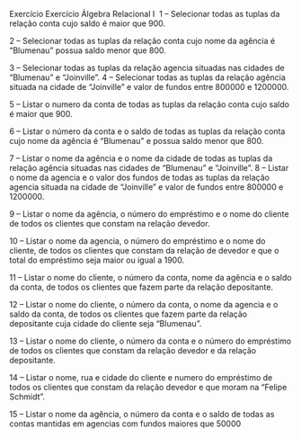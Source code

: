Exercício
Exercício Álgebra Relacional I
​
1 – Selecionar todas as tuplas da relação conta cujo saldo é maior que 900. 

2 – Selecionar todas as tuplas da relação conta cujo nome da agência é “Blumenau” possua saldo menor que 800. 

3 – Selecionar todas as tuplas da relação agencia situadas nas cidades de “Blumenau” e “Joinville”. 4 – Selecionar todas as tuplas da relação agência situada na cidade de “Joinville” e valor de fundos entre 800000 e 1200000. 

5 – Listar o numero da conta de todas as tuplas da relação conta cujo saldo é maior que 900. 

6 – Listar o número da conta e o saldo de todas as tuplas da relação conta cujo nome da agência é “Blumenau” e possua saldo menor que 800. 

7 – Listar o nome da agência e o nome da cidade de todas as tuplas da relação agência situadas nas cidades de “Blumenau” e “Joinville”. 8 – Listar o nome da agencia e o valor dos fundos de todas as tuplas da relação agencia situada na cidade de “Joinville” e valor de fundos entre 800000 e 1200000. 

9 – Listar o nome da agência, o número do empréstimo e o nome do cliente de todos os clientes que constam na relação devedor. 

10 – Listar o nome da agencia, o número do empréstimo e o nome do cliente, de todos os clientes que constam da relação de devedor e que o total do empréstimo seja maior ou igual a 1900. 

11 – Listar o nome do cliente, o número da conta, nome da agência e o saldo da conta, de todos os clientes que fazem parte da relação depositante. 

12 – Listar o nome do cliente, o número da conta, o nome da agencia e o saldo da conta, de todos os clientes que fazem parte da relação depositante cuja cidade do cliente seja “Blumenau”. 

13 – Listar o nome do cliente, o número da conta e o número do empréstimo de todos os clientes que constam da relação devedor e da relação depositante. 

14 – Listar o nome, rua e cidade do cliente e numero do empréstimo de todos os clientes que constam da relação devedor e que moram na “Felipe Schmidt”. 

15 – Listar o nome da agência, o número da conta e o saldo de todas as contas mantidas em agencias com fundos maiores que 50000
